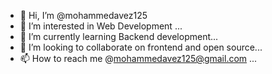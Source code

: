 - 👋 Hi, I’m @mohammedavez125
- 👀 I’m interested in Web Development ...
- 🌱 I’m currently learning Backend development...
- 💞️ I’m looking to collaborate on frontend and open source...
- 📫 How to reach me @mohammedavez125@gmail.com ...

<!---
mohammedavez125/mohammedavez125 is a ✨ special ✨ repository because its `README.md` (this file) appears on your GitHub profile.
You can click the Preview link to take a look at your changes.
--->
